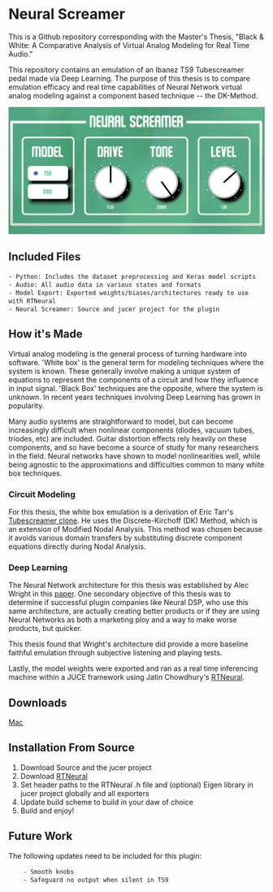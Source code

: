 
# Neural Screamer
This is a Github repository corresponding with the Master's Thesis, "Black & White: A Comparative Analysis of Virtual Analog Modeling for Real Time Audio." 

This repository contains an emulation of an Ibanez TS9 Tubescreamer pedal made via Deep Learning. The purpose of this thesis is to compare emulation efficacy and real time capabilities of Neural Network virtual analog modeling against a component based technique -- the DK-Method.



![Screenshot of Plugin](https://github.com/tgarvs/NeuralScreamer/blob/main/neuralScreamerUI.png "Neural Screamer UI")



## Included Files
    - Python: Includes the dataset preprocessing and Keras model scripts
    - Audio: All audio data in various states and formats
    - Model Export: Exported weights/biases/architectures ready to use with RTNeural
    - Neural Screamer: Source and jucer project for the plugin



## How it's Made
Virtual analog modeling is the general process of turning hardware into software. 'White box' is the general term for modeling techniques where the system is known. These generally involve making a unique system of equations to represent the components of a circuit and how they influence in input signal. 'Black Box' techniques are the opposite, where the system is unknown. In recent years techniques involving Deep Learning has grown in popularity.

Many audio systems are straightforward to model, but can become increasingly difficult when nonlinear components (diodes, vacuum tubes, triodes, etc) are included. Guitar distortion effects rely heavily on these components, and so have become a source of study for many researchers in the field. Neural networks have shown to model nonlinearities well, while being agnostic to the approximations and difficulties common to many white box techniques.

### Circuit Modeling
For this thesis, the white box emulation is a derivation of Eric Tarr's [Tubescreamer clone](https://github.com/erictarrbelmont/TSPedal/tree/CompletedPlugin). He uses the Discrete-Kirchoff (DK) Method, which is an extension of Modified Nodal Analysis. This method was chosen because it avoids various domain transfers by substituting discrete component equations directly during Nodal Analysis.



### Deep Learning
The Neural Network architecture for this thesis was established by Alec Wright in this [paper](https://www.mdpi.com/2076-3417/10/3/766). One secondary objective of this thesis was to determine if successful plugin companies like Neural DSP, who use this same architecture, are actually creating better products or if they are using Neural Networks as both a marketing ploy and a way to make worse products, but quicker. 

This thesis found that Wright's architecture did provide a more baseline faithful emulation through subjective listening and playing tests.

Lastly, the model weights were exported and ran as a real time inferencing machine within a JUCE framework using Jatin Chowdhury's [RTNeural](https://github.com/jatinchowdhury18/RTNeural).


## Downloads

[Mac](https://minhaskamal.github.io/DownGit/#/home?url=https://github.com/tgarvs/NeuralScreamer/tree/main/NeuralScreamerInstaller/build)

## Installation From Source
1. Download Source and the jucer project
2. Download [RTNeural](https://github.com/jatinchowdhury18/RTNeural)
3. Set header paths to the RTNeural .h file  and (optional) Eigen library in jucer project globally and all exporters
4. Update build scheme to build in your daw of choice
5. Build and enjoy!
 


## Future Work
The following updates need to be included for this plugin:

        - Smooth knobs
        - Safeguard no output when silent in TS9

